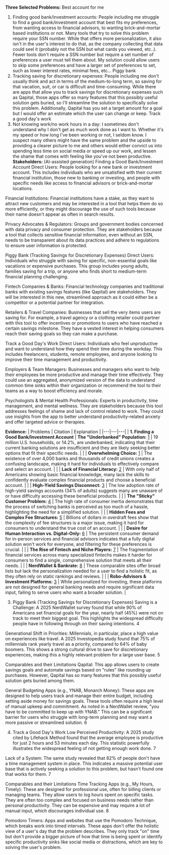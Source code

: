 **Three Selected Problems:**
   Best account for me
   1. Finding good bank/investment accounts: People including me struggle to find a good bank/investment account that best fits my preferences, from wanting access to financial advisors, to wanting brick-and-mortar based institutions or not. Many tools that try to solve this problem require your SSN number. While that offers more personalization, it also isn't in the user's interest to do that, as the company collecting that data could seel it (probably not the SSN but what cards you viewed, etc..). Fewer tools don't require a SSN number but require a set number of preferences a user must tell them about. My solution could allow users to skip some preferences and have a larger set of preferences to set, such as lower interest rates, minimal fees, etc...
   Piggy bank
   3. Tracking saving for discretionary expenses: People including me don't usually think and act in terms of the medium-to-long term, so saving for that vacation, suit, or car is difficult and time-consuming. While there are apps that allow you to track savings for discretionary expenses such as Qapital, those apps offer so many features that this possibly useful solution gets buried, so I'll streamline the solution to specifically solve this problem. Additionally, Qapital has you set a target amount for a goal but I would offer an estimate which the user can change or keep.
   Track a good day's work
   4. Not knowing work/no work hours in a day: I sometimes don't understand why I don't get as much work done as I want to. Whether it's my speed or how long I've been working or not, I seldom know. I suspect many others might have the same problem and the upside to providing a clearer picture to me and others would either convict us into spending less time on social media or speed up our work, and lessen the shame that comes with feeling like you've not been productive.
**Stakeholders:** (AI-assisted generation)
Finding a Good Bank/Investment Account
Direct Users: People looking for a new bank or investment account. This includes individuals who are unsatisfied with their current financial institution, those new to banking or investing, and people with specific needs like access to financial advisors or brick-and-mortar locations.

Financial Institutions: Financial institutions have a stake, as they want to attract new customers and may be interested in a tool that helps them do so more efficiently, or they might discourage the use of such tools because their name doesn't appear as often in search results.

Privacy Advocates & Regulators: Groups and government bodies concerned with data privacy and consumer protection. They are stakeholders because a tool that collects sensitive financial information, even without an SSN, needs to be transparent about its data practices and adhere to regulations to ensure user information is protected.

Piggy Bank (Tracking Savings for Discretionary Expenses)
Direct Users: Individuals who struggle with saving for specific, non-essential goals like vacations or expensive purchases. This group includes young adults, families saving for a trip, or anyone who finds short to medium-term financial planning challenging.

Fintech Companies & Banks: Financial technology companies and traditional banks with existing savings features (like Qapital) are stakeholders. They will be interested in this new, streamlined approach as it could either be a competitor or a potential partner for integration.

Retailers & Travel Companies: Businesses that sell the very items users are saving for. For example, a travel agency or a clothing retailer could partner with this tool to offer incentives or promotions to users who have reached a certain savings milestone. They have a vested interest in helping consumers reach their saving goals so they can make a purchase.

Track a Good Day's Work
Direct Users: Individuals who feel unproductive and want to understand how they spend their time during the workday. This includes freelancers, students, remote employees, and anyone looking to improve their time management and productivity.

Employers & Team Managers: Businesses and managers who want to help their employees be more productive and manage their time effectively. They could use an aggregated, anonymized version of the data to understand common time sinks within their organization or recommend the tool to their teams as a way to boost efficiency and morale.

Psychologists & Mental Health Professionals: Experts in productivity, time management, and mental wellness. They are stakeholders because this tool addresses feelings of shame and lack of control related to work. They could use insights from the app to better understand productivity-related anxiety and offer targeted advice or therapies.

**Evidence:**
| Problems | Citation | Explanation |
|---|---|---|
| **1. Finding a Good Bank/Investment Account** | **The "Underbanked" Population:** [1](https://www.fdic.gov/household-survey) | 19 million U.S. households, or 14.2%, are underbanked, indicating that their current banking solutions are insufficient and they are likely seeking better options that fit their specific needs. |
| | **Overwhelming Choice:** [1](https://www.fdic.gov/bank/statistical/stats/2023dec/all.html) | The existence of over 4,000 banks and thousands of credit unions creates a confusing landscape, making it hard for individuals to effectively compare and select an account. |
| | **Lack of Financial Literacy:** [2](https://www.finrafoundation.org/sites/finrafoundation/files/2024-nfcs-report.pdf) | With only half of Americans showing basic financial knowledge, many lack the skills to confidently evaluate complex financial products and choose a beneficial account. |
| | **High-Yield Savings Disconnect:** [3](https://www.lendingclub.com/blog/2024-lendingclub-saving-survey) | The low adoption rate of high-yield savings accounts (34% of adults) suggests many are unaware of or have difficulty accessing these beneficial products. |
| | **The "Sticky" Customer Problem:** [4](https://www.jdpower.com/business/press-releases/2023-us-retail-banking-satisfaction-study) | The high rate of consumer inertia demonstrates that the process of switching banks is perceived as too much of a hassle, highlighting the need for a simplified solution. |
| | **Hidden Fees and Complex Fee Structures:** [5](https://www.consumerfinance.gov/about-us/newsroom/cfpb-report-finds-billions-in-overdraft-and-nsf-revenue-for-largest-banks/) | Billions of dollars in overdraft fees show that the complexity of fee structures is a major issue, making it hard for consumers to understand the true cost of an account. |
| | **Desire for Human Interaction vs. Digital-Only:** [6](https://www2.deloitte.com/us/en/pages/financial-services/articles/future-of-banking-digital-engagement.html) | The persistent consumer demand for in-person services and financial advisors indicates that a fully digital solution won't work for everyone, and filtering for these preferences is crucial. |
| | **The Rise of Fintech and Niche Players:** [7](https://www.mckinsey.com/industries/financial-services/our-insights/the-future-of-us-banking) | The fragmentation of financial services across many specialized fintechs makes it harder for consumers to find a single, comprehensive solution that meets all their needs. |
| | **NerdWallet & Bankrate:** [8](https://www.nerdwallet.com) | These comparable sites offer broad lists but lack the personalization needed for a user to find a holistic fit, as they often rely on static rankings and reviews. |
| | **Robo-Advisors & Investment Platforms:** [3](https://www.nerdwallet.com/best/investing/robo-advisors) | While personalized for investing, these platforms are not designed for general banking needs and require significant data input, failing to serve users who want a broader solution. |

3. Piggy Bank (Tracking Savings for Discretionary Expenses)
Saving is a Challenge: A 2025 NerdWallet survey found that while 90% of Americans set financial goals for the year, nearly half (45%) were not on track to meet their biggest goal. This highlights the widespread difficulty people have in following through on their saving intentions. 4

Generational Shift in Priorities: Millennials, in particular, place a high value on experiences like travel. A 2025 Investopedia study found that 75% of millennials rank yearly travel as a priority, compared to 64% of baby boomers. This shows a strong cultural drive to save for discretionary experiences, making this a highly relevant problem for a large user base. 5

Comparables and their Limitations
Qapital: This app allows users to create savings goals and automate savings based on "rules" like rounding up purchases. However, Qapital has so many features that this possibly useful solution gets buried among them.

General Budgeting Apps (e.g., YNAB, Monarch Money): These apps are designed to help users track and manage their entire budget, including setting aside money for savings goals. These tools often require a high level of manual upkeep and commitment. As noted in a NerdWallet review, "you have to be committed to keep up with YNAB." This can be a significant barrier for users who struggle with long-term planning and may want a more passive or streamlined solution. 6

4. Track a Good Day's Work
Low Perceived Productivity: A 2025 study cited by Lifehack Method found that the average employee is productive for just 2 hours and 53 minutes each day. This statistic powerfully illustrates the widespread feeling of not getting enough work done. 7

Lack of a System: The same study revealed that 82% of people don't have a time management system in place. This indicates a massive potential user base that is actively seeking a solution to this problem, but hasn't found one that works for them. 7

Comparables and their Limitations
Time Tracking Apps (e.g., My Hours, Timely): These are designed for professional use, often for billing clients or managing teams. They allow users to log hours spent on specific tasks. They are often too complex and focused on business needs rather than personal productivity. They can be expensive and may require a lot of manual input, which discourages individual use. 8

Pomodoro Timers: Apps and websites that use the Pomodoro Technique, which breaks work into timed intervals. These apps don't offer the holistic view of a user's day that the problem describes. They only track "on" time but don't provide a bigger picture of how that time is being spent or identify specific productivity sinks like social media or distractions, which are key to solving the user's problem.
